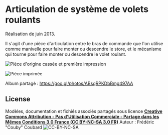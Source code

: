 # Articulation de système de volets roulants

Réalisation de juin 2013.

Il s'agit d'une pièce d'articulation entre le bras de commande que l'on utilise comme manivelle pour faire monter ou descendre le store, et le mécanisme qui tourne pour faire monter ou descendre le volet roulant.

![Pièce d'origine cassée et première impression](https://lh3.googleusercontent.com/W8iRLqLP8p6CeD0MEyqwnLOh8CXRP80GIXRzC-k1M7ZLMXHK4ynqt0rsQpX0LJL0M3Ys4iZ6avfGqGWSnzLdgf2Folg3n1MekQiQSEPod5V1839swvPQxkT1xm_1_UdR9OJi4K4aWqhSr9Ul_DeVHjUFnhui2aMWNbI3BrO-NEUKLJJdIY0kUtoEFqMRp90pvkfpixaUfVHwoGiAuP4DOAmAMBTCCNL50mkG0GAGXL9dH1VJFOo2wv1nFH9Oho42qBoVDoT19LfXxI78jRkaSkudc-cN9naG6rAgGvJJVaULlLzfgtBC2hEXkeIvwSMnIz3qh72AjL4k-uIipFnrTEKuQpMvnMDpRgTst5DwFnIxIo88fu2JVnRVY_bWirDBygOoX9vNsQcu_famvHbe6AQ44UdcojngJQmetLSLwNyYHqp6KARgRymmI2If1nl43bKUEy-RGPeXOXN0hl3C4lesM0IuZ74nAzPqHw9eStg_Ybsem2JR5QkyK-HRL2V_dRXM5bZqSP0GmUbEwv-MldCBH9eYGGfVS8fSqr44kS2EIygyVVpS1_h1lxFzx1KPT08faHrGIj5S8bO0um2U5H65UPVklnub8YIVVwB7iXqFKgT8D9caAx3mNCdMfNDOPsrqpXY_ZtLF5qiBfJUQkNn-T8GMhf6s4fiht7U_Yw=w931-h698-no)

![Pièce imprimée](https://lh3.googleusercontent.com/NQm3d_wF6xerd_T-1w_TzacXhcWZBV3zjVr_9ojVXVzok6CFoWcB9pusCnW0zxnMdetJZFOMrXGu40iexq71BOT-UJgiSZMUCa5kqDWWcU-P5I0Yraaf7ri1wwfNsXtSzejuLd4fn83ItoCOzJ_bMmVLpmbk4Kw98TRmgfuaCrzc6S-oRGsVF4EtnEyiVcpH94Cl-XvP1GLsmkVyYLfLOhJpwNk_u8yHlsuoiRwBEAzNkX8DPLEe5XVMvXR6cHRZ3XNF3Kd15QxVo9qyAU5j3svvXZxeGafJi87e2iNlrYqw6d8NutdbABXDoqhgBYmIRHwwN3NoOqqgFMte8fcu_LFPSzS33IpPqmWKDejg4i82uYfFqzrbKw5eKykMidLXJKKeOZrRyk5GNcP9fdV76tCCgYo6K1dWpVLCieKSIG7hNn6BJSJ-r_aiTr4Veb9srElDNGbIAkUH3ovYOeQPSBAACgr-d4LtKJwmR9ULedSRnwoQPsk7djsQ1DpE9vzNpu7kVfcs-SlhI73F0fjLlZFUDeSmWw4lSXtCHnla0eE11DCFmGmUig7fgra9IUgMiEmpitPgNdvJbLWXrNxTZiIRayYBn-2-AeFPDbNI7nJ6AMYtkHKfdCPTXYc78dwJP-kOshSatbFop3O2hf4nqy6Xe0O-m33_rul9JVOCEQ=w680-h698-no)

Album partagé : https://goo.gl/photos/ABsqRPKDbBmg497AA

## License

Modèles, documentation et fichiés associés partagés sous licence [**Creative Commons Attribution - Pas d’Utilisation Commerciale - Partage dans les Mêmes Conditions 3.0 France (CC BY-NC-SA 3.0 FR)**](https://creativecommons.org/licenses/by-nc-sa/3.0/fr)
Auteur : Frédéric "Couby" Coubard
![CC-BY-NC-SA](https://i.creativecommons.org/l/by-nc-sa/3.0/nl/88x31.png)

